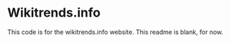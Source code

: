 Wikitrends.info 
=========
This code is for the wikitrends.info website.  This readme is blank, for now. 
